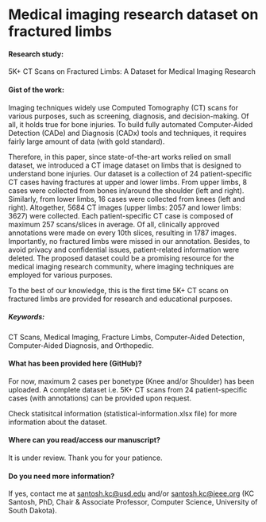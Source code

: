 # Medical imaging research dataset on fractured limbs 

#### Research study:
5K+ CT Scans on Fractured Limbs: A Dataset for Medical Imaging Research

#### Gist of the work:
Imaging techniques widely use Computed Tomography (CT) scans for various purposes, such as screening, diagnosis, and decision-making. Of all, it holds true for bone injuries. To build fully automated Computer-Aided Detection (CADe) and Diagnosis (CADx) tools and techniques, it requires fairly large amount of data (with gold standard). 

Therefore, in this paper, since state-of-the-art works relied on small dataset, we introduced a CT image dataset on limbs that is designed to understand bone injuries. Our dataset is a collection of 24 patient-specific CT cases having fractures at upper and lower limbs. From upper limbs, 8 cases were collected from bones in/around the shoulder (left and right). Similarly, from lower limbs, 16 cases were collected from knees (left and right). Altogether, 5684 CT images (upper limbs: 2057 and lower limbs: 3627) were collected. Each patient-specific CT case is composed of maximum 257 scans/slices in average. Of all, clinically approved annotations were made on every 10th slices, resulting in 1787 images. Importantly, no fractured limbs were missed in our annotation. Besides, to avoid privacy and confidential issues, patient-related information were deleted. The proposed dataset could be a promising resource for the medical imaging research community, where imaging techniques are employed for various purposes. 

To the best of our knowledge, this is the first time 5K+ CT scans on fractured limbs are provided for research and educational purposes.


##### Keywords: 
CT Scans, Medical Imaging, Fracture Limbs, Computer-Aided Detection, Computer-Aided Diagnosis, and Orthopedic.

#### What has been provided here (GitHub)?
For now, maximum 2 cases per bonetype (Knee and/or Shoulder) has been uploaded. A complete dataset i.e. 5K+ CT scans from 24 patient-specific cases (with annotations) can be provided upon request. 

Check statisitcal information (statistical-information.xlsx file) for more information about the dataset.

#### Where can you read/access our manuscript?
It is under review. Thank you for your patience. 

#### Do you need more information?
If yes, contact me at santosh.kc@usd.edu and/or santosh.kc@ieee.org (KC Santosh, PhD, Chair & Associate Professor, Computer Science, University of South Dakota).

